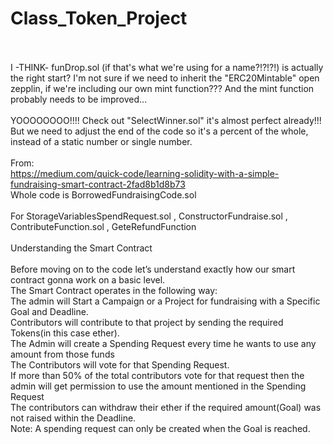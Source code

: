 # Class_Token_Project
</br></br>
I -THINK- funDrop.sol (if that's what we're using for a name?!?!?!) is actually the right start?  I'm not sure if we need to inherit the "ERC20Mintable" open zepplin, if we're including our own mint function???  And the mint function probably needs to be improved...
</br></br>
YOOOOOOOO!!!! Check out "SelectWinner.sol" it's almost perfect already!!! But we need to adjust the end of the code so it's a percent of the whole, instead of a static number or single number.
</br></br>
From:</br> https://medium.com/quick-code/learning-solidity-with-a-simple-fundraising-smart-contract-2fad8b1d8b73 </br>
Whole code is BorrowedFundraisingCode.sol</br></br>
For StorageVariablesSpendRequest.sol , ConstructorFundraise.sol , ContributeFunction.sol , GeteRefundFunction</br></br>
Understanding the Smart Contract</br></br>
Before moving on to the code let’s understand exactly how our smart contract gonna work on a basic level.</br>
The Smart Contract operates in the following way:</br>
The admin will Start a Campaign or a Project for fundraising with a Specific Goal and Deadline.</br>
Contributors will contribute to that project by sending the required Tokens(in this case ether).</br>
The Admin will create a Spending Request every time he wants to use any amount from those funds</br>
The Contributors will vote for that Spending Request.</br>
If more than 50% of the total contributors vote for that request then the admin will get permission to use the amount mentioned in the Spending Request</br>
The contributors can withdraw their ether if the required amount(Goal) was not raised within the Deadline.</br>
Note: A spending request can only be created when the Goal is reached.</br>
